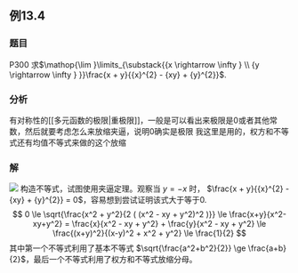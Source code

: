 ## 例13.4
### 题目
P300 求$\mathop{\lim }\limits_{\substack{{x \rightarrow \infty } \\ {y \rightarrow \infty } }}\frac{x + y}{{x}^{2} - {xy} + {y}^{2}}$.
### 分析
有对称性的[[多元函数的极限|重极限]]，一般是可以看出来极限是0或者其他常数，然后就要考虑怎么来放缩夹逼，说明0确实是极限
我这里是用的，权方和不等式还有均值不等式来做的这个放缩
### 解
![](https://img.hwenyi.live/202410261049797.webp)
构造不等式，试图使用夹逼定理。观察当 $y = -x$ 时， $\frac{x + y}{{x}^{2} - {xy} + {y}^{2}} = 0$，容易想到尝试证明该式大于等于0. 
$$
0 \le \sqrt{\frac{x^2 + y^2}{2 ( (x^2 - xy + y^2)^2 )}} \le \frac{x+y}{x^2-xy+y^2} = \frac{x}{x^2 - xy + y^2} + \frac{y}{x^2 - xy + y^2} \le \frac{(x+y)^2}{(x-y)^2 + x^2 + y^2} \le \frac{1}{2}
$$
其中第一个不等式利用了基本不等式 $\sqrt{\frac{a^2+b^2}{2}} \ge \frac{a+b}{2}$，最后一个不等式利用了权方和不等式放缩分母。

